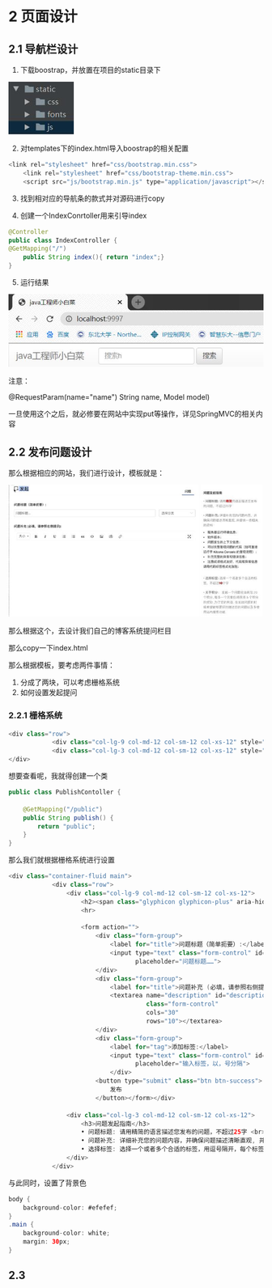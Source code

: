 <!--
 * @Author: 孙浩然
 * @Date: 2020-05-18 19:31:07
 * @LastEditors: 孙浩然
 * @LastEditTime: 2020-05-22 17:08:17
 * @FilePath: \docs\10.project\02-快速搭建页面.md
 * @博客地址: 个人博客，如果各位客官觉得不错，请点个赞，谢谢。[地址](https://codefool0307.github.io/JavaScholar/#/)
--> 
# 2 页面设计

## 2.1 导航栏设计

1. 下载boostrap，并放置在项目的static目录下

![avatar](./assets/2-1.jpg)

2. 对templates下的index.html导入boostrap的相关配置 

```java
<link rel="stylesheet" href="css/bootstrap.min.css">
    <link rel="stylesheet" href="css/bootstrap-theme.min.css">
    <script src="js/bootstrap.min.js" type="application/javascript"></script>
```

3. 找到相对应的导航条的款式并对源码进行copy

4. 创建一个IndexConrtoller用来引导index

```java
@Controller
public class IndexController {
@GetMapping("/")
    public String index(){ return "index";}
}
```
5. 运行结果
   
![avatar](./assets/2-2.jpg)


注意：

@RequestParam(name="name") String name, Model model) 

一旦使用这个之后，就必修要在网站中实现put等操作，详见SpringMVC的相关内容


## 2.2 发布问题设计

那么根据相应的网站，我们进行设计，模板就是：

![avatar](./assets/2-3.jpg)

那么根据这个，去设计我们自己的博客系统提问栏目

那么copy一下index.html

那么根据模板，要考虑两件事情：

1. 分成了两块，可以考虑栅格系统
2. 如何设置发起提问

### 2.2.1 栅格系统

```java
<div class="row">
            <div class="col-lg-9 col-md-12 col-sm-12 col-xs-12" style="background-color: red;height: 300px" ></div>
            <div class="col-lg-3 col-md-12 col-sm-12 col-xs-12" style="background-color: green;height: 500px"></div>
</div>
```

想要查看呢，我就得创建一个类

```java
public class PublishContoller {

    @GetMapping("/public")
    public String publish() {
        return "public";
    }
}
```
那么我们就根据栅格系统进行设置

```java
<div class="container-fluid main">
            <div class="row">
                <div class="col-lg-9 col-md-12 col-sm-12 col-xs-12">
                    <h2><span class="glyphicon glyphicon-plus" aria-hidden="true"></span> 发起</h2>
                    <hr>

                    <form action="">
                        <div class="form-group">
                            <label for="title">问题标题（简单扼要）:</label>
                            <input type="text" class="form-control" id="title" name="title"
                                   placeholder="问题标题……">
                        </div>
                        <div class="form-group">
                            <label for="title">问题补充 (必填，请参照右侧提示):</label>
                            <textarea name="description" id="description"
                                      class="form-control"
                                      cols="30"
                                      rows="10"></textarea>
                        </div>
                        <div class="form-group">
                            <label for="tag">添加标签:</label>
                            <input type="text" class="form-control" id="tag" name="tag"
                                   placeholder="输入标签，以，号分隔">
                            </div>
                        <button type="submit" class="btn btn-success">
                            发布
                        </button></form></div>

                <div class="col-lg-3 col-md-12 col-sm-12 col-xs-12">
                    <h3>问题发起指南</h3>
                    • 问题标题: 请用精简的语言描述您发布的问题，不超过25字 <br>
                    • 问题补充: 详细补充您的问题内容，并确保问题描述清晰直观, 并提供一些相关的资料<br>
                    • 选择标签: 选择一个或者多个合适的标签，用逗号隔开，每个标签不超过10个字<br>
                </div>
            </div>
```

与此同时，设置了背景色

```java
body {
    background-color: #efefef;
}
.main {
    background-color: white;
    margin: 30px;
}
```

## 2.3 